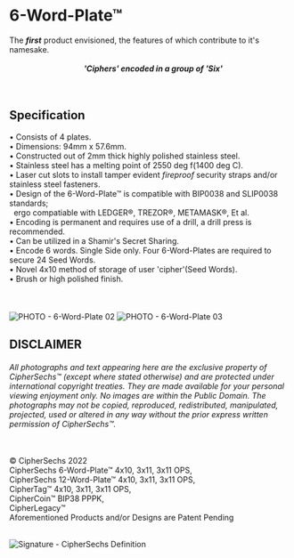# 6-Word-Plate™
The _**first**_ product envisioned, the features of which contribute to it's namesake.<br/>
<br/>
&nbsp; &nbsp; &nbsp; &nbsp; &nbsp; &nbsp; &nbsp; &nbsp; &nbsp; &nbsp; &nbsp; &nbsp; &nbsp; &nbsp; &nbsp; &nbsp; &nbsp; _**'Ciphers' encoded in a group of 'Six'**_
<br/>
<br/>
<br/>
## Specification  
• Consists of 4 plates.<br/>
• Dimensions: 94mm x 57.6mm.<br/>
• Constructed out of 2mm thick highly polished stainless steel.<br/>
• Stainless steel has a melting point of 2550 deg f(1400 deg C).<br/>
• Laser cut slots to install tamper evident _fireproof_ security straps and/or stainless steel fasteners.<br/>
• Design of the 6-Word-Plate™ is compatible with BIP0038 and SLIP0038 standards;<br/>
&nbsp;&nbsp;ergo compatiable with LEDGER®, TREZOR®, METAMASK®, Et al.<br/>
• Encoding is permanent and requires use of a drill, a drill press is recommended.<br/>
• Can be utilized in a Shamir's Secret Sharing.<br/>
• Encode 6 words. Single Side only.  Four 6-Word-Plates are required to secure 24 Seed Words.<br/>
• Novel 4x10 method of storage of user 'cipher'(Seed Words).<br/>
• Brush or high polished finish.<br/>
<br/>
<br/>
<br/>
![PHOTO - 6-Word-Plate 02](https://user-images.githubusercontent.com/97874862/150797061-dd1c7d2a-89ce-44a5-9b72-ed1dfe1b57d5.png)
![PHOTO - 6-Word-Plate 03](https://user-images.githubusercontent.com/97874862/150797075-2f8b9d7d-9f9f-45ba-a23e-c77980f94b19.png)
<br/>
## DISCLAIMER
###### All photographs and text appearing here are the exclusive property of CipherSechs™ (except where stated otherwise) and are protected under international copyright treaties. They are made available for your personal viewing enjoyment only. No images are within the Public Domain. The photographs may not be copied, reproduced, redistributed, manipulated, projected, used or altered in any way without the prior express written permission of CipherSechs™.
<br/>
© CipherSechs 2022<br/>
CipherSechs 6-Word-Plate™ 4x10, 3x11, 3x11 OPS,<br/>
CipherSechs 12-Word-Plate™ 4x10, 3x11, 3x11 OPS,<br/>
CipherTag™ 4x10, 3x11, 3x11 OPS,<br/> 
CipherCoin™ BIP38 PPPK,<br/>
CipherLegacy™<br/>
Aforementioned Products and/or Designs are Patent Pending<br/>
<br/>

![Signature - CipherSechs Definition](https://user-images.githubusercontent.com/97874862/150514959-49d230cf-449b-4a74-8c8f-c565b54d02b2.png)

